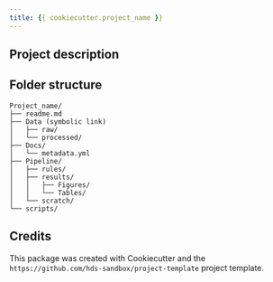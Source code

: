 ```yaml
---
title: {{ cookiecutter.project_name }}
---
```

<!-- ADD DATE; AUTHOR, VERSION ETC. -->


Project description
-------
<!-- ADD HERE -->

Folder structure
-------

```plaintext
Project_name/
├── readme.md
├── Data (symbolic link)
│   ├── raw/
│   └── processed/
├── Docs/
│   └── metadata.yml
├── Pipeline/
│   ├── rules/
│   ├── results/
│   │   ├── Figures/
│   │   └── Tables/
│   └── scratch/
└── scripts/
```

Credits
-------

This package was created with Cookiecutter and the `https://github.com/hds-sandbox/project-template` project template.
